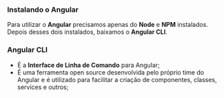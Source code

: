 ### Instalando o Angular

Para utilizar o **Angular** precisamos apenas do **Node** e **NPM** instalados.
Depois desses dois instalados, baixamos o **Angular CLI**.

### Angular CLI

- É a **Interface de Linha de Comando** para Angular;
- É uma ferramenta open source desenvolvida pelo próprio time do Angular e é utilizado para facilitar a criação de componentes, classes, services e outros;
